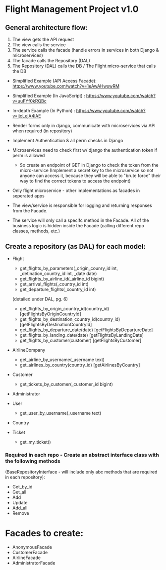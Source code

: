 # Flight Management Project v1.0


## General architecture flow:
1. The view gets the API request
2. The view calls the service
3. The service calls the facade (handle errors in services in both Django & microservices)
4. The facade calls the Repository (DAL)
5. The Repository (DAL) calls the DB / The Flight micro-service that calls the DB

*  Simplified Example (API Access Facade): https://www.youtube.com/watch?v=1eAwAHwswRM
*  Simplified Example (In JavaScript)    : https://www.youtube.com/watch?v=uuFYf0kRQBc
*  In-depth   Example (In Python)        : https://www.youtube.com/watch?v=jjoLejA4iAE

*  Render forms only in django, communicate with microservices via API when required (in repository)
*  Implement Authentication & all perm checks in Django
*  Microservices need to check first w/ django the authentication token if perm is allowed
    - So create an endpoint of GET in Django to check the token from the micro-service 
      (Implement a secret key to the microservice so not anyone can access it, because they will be able to "brute force" their way to find the correct tokens to access the endpoint)
*  Only flight microservice - other implementations as facades in seperated apps
*  The view/service is responsible for logging and returning responses from the Facade.
*  The service will only call a specifc method in the Facade. All of the business logic is hidden inside the Facade 
   (calling different repo classes, methods, etc.)


## Create a repository (as DAL) for each model:
* Flight
    - get_flights_by_parameters(_origin_counry_id int, _detination_country_id int, _date date)
    - get_flights_by_airline_id(_airline_id bigint)
    - get_arrival_flights(_country_id int)
    - get_departure_flights(_country_id int)

    (detailed under DAL, pg. 6)
    - get_flights_by_origin_country_id(country_id)      [getFlightsByOriginCountryId]
    - get_flights_by_destination_country_id(country_id) [getFlightsByDestinationCountryId]
    - get_flights_by_departure_date(date)               [getFlightsByDepartureDate]
    - get_flights_by_landing_date(date)                 [getFlightsByLandingDate]
    - get_flights_by_customer(customer)                 [getFlightsByCustomer]
* AirlineCompany
    - get_airline_by_username(_username text)
    - get_airlines_by_country(country_id)               [getAirlinesByCountry]
* Customer
    - get_tickets_by_customer(_customer_id bigint)
* Administrator
* User
    - get_user_by_username(_username text)
* Country
* Ticket
    - get_my_ticket()


### Required in each repo - Create an abstract interface class with the following methods 
(BaseRepositoryInterface - will include only abc methods that are required in each repository):
- Get_by_id
- Get_all
- Add
- Update
- Add_all
- Remove


# Facades to create:
* AnonymousFacade
* CustomerFacade
* AirlineFacade
* AdministratorFacade
